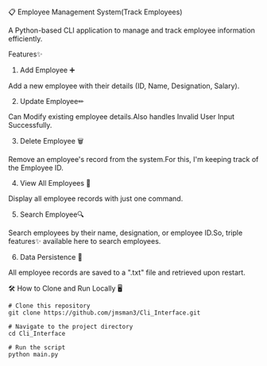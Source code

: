 📋 Employee Management System(Track Employees)

A Python-based CLI application to manage and track employee information efficiently.

Features✨

1. Add Employee ➕

Add a new employee with their details (ID, Name, Designation, Salary).

2. Update Employee✏

Can Modify existing employee details.Also handles Invalid User Input Successfully.

3. Delete Employee 🗑

Remove an employee's record from the system.For this, I'm keeping track of the Employee ID.

4. View All Employees 👀

Display all employee records with just one command.

5. Search Employee🔍

Search employees by their name, designation, or employee ID.So, triple features✨ available here to search employees.

6. Data Persistence 💾

All employee records are saved to a ".txt" file and retrieved upon restart.

🛠️ How to Clone and Run Locally 🖥️

```
# Clone this repository
git clone https://github.com/jmsman3/Cli_Interface.git

# Navigate to the project directory
cd Cli_Interface

# Run the script
python main.py
```





